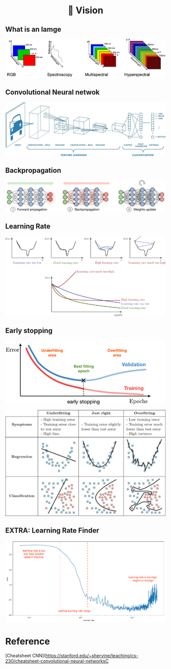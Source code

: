 
<h1 align="center">👀 Vision</h1>

## What is an Iamge
![](img/theory.png)
<br>

## Convolutional Neural netwok
![](img/cnn.jpg)
<br>

## Backpropagation
![](img/update-weights.png)
<br>

## Learning Rate
![](img/lr.png)
<br>

## Early stopping
![](img/early-stopping.png)
<br>

![](img/overffiting.jpg)
<br>


## EXTRA: Learning Rate Finder
![](img/lr-finder.png)
<br>

# Reference

[Cheatsheet CNN](https://stanford.edu/~shervine/teaching/cs-230/cheatsheet-convolutional-neural-networksC
